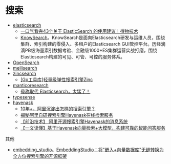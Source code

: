 # 搜索

* [elasticsearch](https://github.com/elastic/elasticsearch)
  * [一口气看完43个关于 ElasticSearch 的使用建议｜得物技术](https://mp.weixin.qq.com/s/Gsa1rPVISjOdVteol78EoA)
  * [KnowSearch](https://github.com/didi/KnowSearch)。KnowSearch是面向Elasticsearch研发与运维人员，围绕集群、索引构建的零侵入、多租户的Elasticsearch GUI管控平台。历经滴滴PB级海量索引数据考验、金融级1000+ES集群运营实战打磨，围绕Elasticsearch构建的可见、可管、可控的服务体系。
* [OpenSearch](https://github.com/opensearch-project/OpenSearch)
* [meilisearch](https://github.com/meilisearch/meilisearch)
* [zincsearch](https://github.com/zincsearch/zincsearch)
  * [[Go工具库]轻量级弹性搜索引擎Zinc](https://mp.weixin.qq.com/s/APwOxkMe1tJItlOc1y8BZA)
* [manticoresearch](https://github.com/manticoresoftware/manticoresearch)
  * [号称取代 Elasticsearch，太猛了！](https://mp.weixin.qq.com/s/woLCm21FyFCptU0A18bdAw)
* [typesense](https://github.com/typesense/typesense)
* [havenask](https://github.com/alibaba/havenask)
  * [10年+，阿里沉淀出怎样的搜索引擎？](https://mp.weixin.qq.com/s/omJQ_1OgjbYnbpHBua-lSQ)
  * [揭秘阿里自研搜索引擎Havenask在线检索服务](https://mp.weixin.qq.com/s/UON2Bco2DepENADYJejwUQ?poc_token=HFFJt2WjqWWFEDWfzUkQfW6Vfps3MMCRLZQkyat8)
  * [【前沿技术】 阿里开源搜索引擎Havenask的消息系统](https://mp.weixin.qq.com/s?__biz=Mzg4NTczNzg2OA==&mid=2247502355&idx=1&sn=9be4cb76a4bf7f84e95da38f4a976314&chksm=cfa6daf0f8d153e62e7bbdedd2662dbef4de596d185c66d43183d1bd39fcf323132ec8030dfe&mpshare=1&scene=1&srcid=0221Aqht6Y8pAwEOTHOlbMEU&sharer_shareinfo=43a5c1036ba8624b7184615af99f6e20&sharer_shareinfo_first=43a5c1036ba8624b7184615af99f6e20&version=4.1.10.99312&platform=mac#rd)
  * [【一文读懂】基于Havenask向量检索+大模型，构建可靠的智能问答服务](https://mp.weixin.qq.com/s?__biz=Mzg4NTczNzg2OA==&mid=2247502540&idx=1&sn=91dd3ad236a33ebcde4202e563e2f13d&chksm=cfa6da2ff8d15339e626153e88204d7acbc77536a9c6de7a81cf131ee736f8719d2f7e02d1f0&mpshare=1&scene=1&srcid=0313k6nwa7aRDSLV03rktCjL&sharer_shareinfo=48c41bc11c833cd74bde9533432e0b61&sharer_shareinfo_first=c66feba640a1eea286f52f58df04bafe&version=4.1.10.99312&platform=mac#rd)

其他

* [embedding_studio](https://github.com/EulerSearch/embedding_studio)。[EmbeddingStudio：将"嵌入+向量数据库"无缝转换为全方位搜索引擎的开源框架](https://mp.weixin.qq.com/s/kFJF_SHoYRxNUdih_edXJQ)
